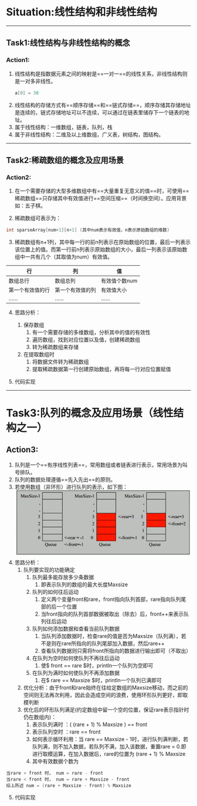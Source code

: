 # Situation:线性结构和非线性结构 #
---
## Task1:线性结构与非线性结构的概念 <!-- the conception of linear structure and non-linear structure -->

### Action1: ###
1. 线性结构是指数据元素之间的映射是==一对一==的线性关系，非线性结构则是一对多非线性。
   ``` java
   a[0] = 30
   ```
2. 线性结构的存储方式有==顺序存储==和==链式存储==，顺序存储其存储地址是连续的，链式存储地址可以不连续，可以通过在链表里储存下一个链表的地址。
3. 属于线性结构：一维数组，链表，队列，栈
4. 属于非线性结构：二维及以上维数组，广义表，树结构，图结构。
---

## Task2:稀疏数组的概念及应用场景 ##

### Action2: ###

1. 在一个需要存储的大型多维数组中有==大量重复无意义的值==时，可使用==稀疏数组==只存储其中有效值进行==空间压缩==（时间换空间）。应用背景如：五子棋。

2. 稀疏数组可表示为：
``` java
int sparseArray[num+1][n+1] (其中num表示有效值，n表示原始数组的维数)
```
3. 稀疏数组有n+1列，其中每一行的前n列表示在原始数组的位置，最后一列表示该位置上的值。而第一行前n列表示原始数组的大小，最后一列表示该原始数组中一共有几个（其取值为num）有效值。

| 行   | 列   | 值   |
| ---- | ---- | ---- |
| 数组总行 | 数组总列 | 有效值个数num |
|第一个有效值的行|第一个有效值的列|有效值大小|
|……|……|……|

4. 思路分析：
   1. 保存数组 
      1. 有一个需要存储的多维数组，分析其中的值的有效性
      2. 遍历数组，找到对应位置以及值，创建稀疏数组   
      3. 转为稀疏数组来存储
   2. 在提取数组时
      1. 将数据文件转为稀疏数组
      2. 提取稀疏数据第一行创建原始数组，再将每一行对应位置赋值

5. 代码实现<!--  学习java编程后进行补充 -->
---

# Task3:队列的概念及应用场景（线性结构之一） #
## Action3: ##
1. 队列是一个==有序线性列表==，常用数组或者链表进行表示，常用场景为叫号排队。
2. 队列的数据处理遵循==先入先出==的原则。
3. 若使用数组（非环形）进行队列的表示，如下图：
![](images/2022-03-13-15-49-44.png)
4. 思路分析：
   1. 队列要实现的功能确定
      1. 队列最多能存放多少条数据
         1. 即表示队列的数组的最大长度Maxsize
      2. 队列的如何往后运动
         1. 定义两个变量front和rare，front指向队列首部，rare指向队列尾部的后一个位置
         2. 当front指向的队列首部数据被取出（除去）后，front++来表示队列往后运动
      3. 队列如何添加数据和查看当前队列数据
         1. 当队列添加数据时，检查rare的值是否为Maxsize（队列满），若不是则在rare所指向的队列尾部加入数据，然后rare++
         2. 查看队列数据则只需将front所指向的数据进行输出即可（不取出）
      4. 在队列为空时如何使队列不再往后运动
         1. 使$ front == rare $时，println一个队列为空即可
      5. 在队列为满时如何使队列不再添加数据
         1. 在$ rare == Maxsize   $时，println一个队列已满即可
   2. 优化分析：由于front和rare始终在往给定数组的Maxsize移动，而之前的空间则无法再次利用，因此会造成空间的浪费，使用环形队列更好，即取模判断
   3. 优化后的环形队列满足(约定数组中留一个空的位置，保证rare表示指针时仍在数组内)：
      1. 表示队列满时 ：( (rare + 1) % Maxsize ) == front 
      2. 表示队列空时 ：rare == front
      3. 如何表示循环利用：当 rare == Maxsize - 1时，进行队列满判断，若队列满，则不加入数据，若队列不满，加入该数据，重置rare = 0.即进行取模运算，在加入数据后，rare的位置为 (rare + 1) % Maxsize 
      4. 其中有效数据个数为
``` java
当rare > front 时， num = rare - front
当rare < front 时， num = rare + Maxsize - front
综上所述 num = (rare + Maxsize - front) % Maxsize 
```
5. 代码实现<!-- java学习后写 -->
